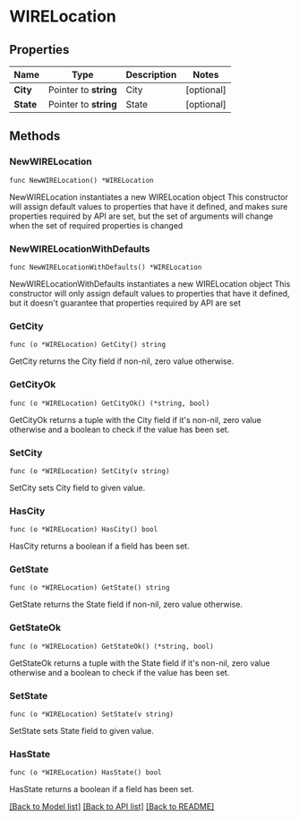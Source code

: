 # WIRELocation

## Properties

Name | Type | Description | Notes
------------ | ------------- | ------------- | -------------
**City** | Pointer to **string** | City | [optional] 
**State** | Pointer to **string** | State | [optional] 

## Methods

### NewWIRELocation

`func NewWIRELocation() *WIRELocation`

NewWIRELocation instantiates a new WIRELocation object
This constructor will assign default values to properties that have it defined,
and makes sure properties required by API are set, but the set of arguments
will change when the set of required properties is changed

### NewWIRELocationWithDefaults

`func NewWIRELocationWithDefaults() *WIRELocation`

NewWIRELocationWithDefaults instantiates a new WIRELocation object
This constructor will only assign default values to properties that have it defined,
but it doesn't guarantee that properties required by API are set

### GetCity

`func (o *WIRELocation) GetCity() string`

GetCity returns the City field if non-nil, zero value otherwise.

### GetCityOk

`func (o *WIRELocation) GetCityOk() (*string, bool)`

GetCityOk returns a tuple with the City field if it's non-nil, zero value otherwise
and a boolean to check if the value has been set.

### SetCity

`func (o *WIRELocation) SetCity(v string)`

SetCity sets City field to given value.

### HasCity

`func (o *WIRELocation) HasCity() bool`

HasCity returns a boolean if a field has been set.

### GetState

`func (o *WIRELocation) GetState() string`

GetState returns the State field if non-nil, zero value otherwise.

### GetStateOk

`func (o *WIRELocation) GetStateOk() (*string, bool)`

GetStateOk returns a tuple with the State field if it's non-nil, zero value otherwise
and a boolean to check if the value has been set.

### SetState

`func (o *WIRELocation) SetState(v string)`

SetState sets State field to given value.

### HasState

`func (o *WIRELocation) HasState() bool`

HasState returns a boolean if a field has been set.


[[Back to Model list]](../README.md#documentation-for-models) [[Back to API list]](../README.md#documentation-for-api-endpoints) [[Back to README]](../README.md)


